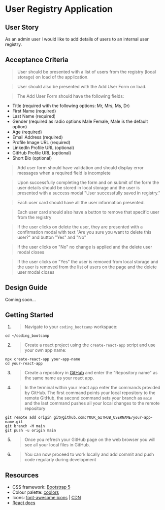 # User Registry Application

## User Story

As an admin user I would like to add details of users to an internal user registry.

## Acceptance Criteria

> User should be presented with a list of users from the registry (local storage) on load of the application.

> User should also be presented with the Add User Form on load.

> The Add User Form should have the following fields:

- Title (required with the following options: Mr, Mrs, Ms, Dr)
- First Name (required)
- Last Name (required)
- Gender (required as radio options Male Female, Male is the default option)
- Age (required)
- Email Address (required)
- Profile Image URL (required)
- LinkedIn Profile URL (optional)
- GitHub Profile URL (optional)
- Short Bio (optional)

> Add user form should have validation and should display error messages when a required field is incomplete

> Upon successfully completing the form and on submit of the form the user details should be stored in local storage and the user is presented with a success modal "User successfully saved in registry."

> Each user card should have all the user information presented.

> Each user card should also have a button to remove that specific user from the registry

> If the user clicks on delete the user, they are presented with a confirmation modal with text "Are you sure you want to delete this user?" and button "Yes" and "No"

> If the user clicks on "No" no change is applied and the delete user modal closes

> If the user clicks on "Yes" the user is removed from local storage and the user is removed from the list of users on the page and the delete user modal closes

## Design Guide

Coming soon...

## Getting Started

1. > Navigate to your `coding_bootcamp` workspace:

```
cd ~/coding_bootcamp
```

2. > Create a react project using the `create-react-app` script and use your own app name:

```
npx create-react-app your-app-name
cd your-react-app
```

3. > Create a repository in [GitHub](https://github.com/new) and enter the "Repository name" as the same name as your react app.

4. > In the terminal within your react app enter the commands provided by GitHub. The first command points your local repository to the remote GitHub, the second command sets your branch as `main` and the last command pushes all your local changes to the remote repository

```
git remote add origin git@github.com:YOUR_GITHUB_USERNAME/your-app-name.git
git branch -M main
git push -u origin main
```

5. > Once you refresh your GitHub page on the web browser you will see all your local files in GitHub.

6. > You can now proceed to work locally and add commit and push code regularly during development

## Resources

- CSS framework: [Bootstrap 5](https://getbootstrap.com/docs/5.3/getting-started/introduction/)
- Colour palette: [coolors](https://coolors.co/)
- Icons: [font-awesome icons](https://fontawesome.com/icons) | [CDN](https://cdnjs.com/libraries/font-awesome)
- [React docs](https://beta.reactjs.org/)
